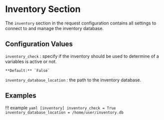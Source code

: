 # Inventory Section

The `inventory` section in the request configuration contains all settings to connect to and manage the inventory database.

## Configuration Values

`inventory_check`
:   specify if the inventory should be used to determine of a variables is active or not.

    **Default:** `False`

`inventory_database_location`
:   the path to the inventory database.

## Examples

!!! example
    ```yaml
    [inventory]
    inventory_check = True
    inventory_database_location = /home/user/inventory.db
    ```
